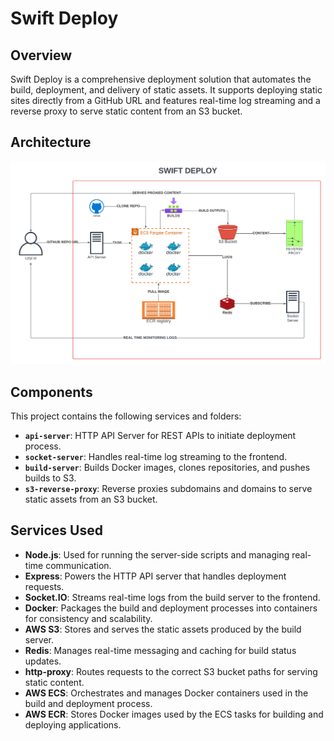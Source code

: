# Swift Deploy

## Overview

Swift Deploy is a comprehensive deployment solution that automates the build, deployment, and delivery of static assets. It supports deploying static sites directly from a GitHub URL and features real-time log streaming and a reverse proxy to serve static content from an S3 bucket.

## Architecture

![Architecture Diagram](SwiftDeploy.png)

## Components

This project contains the following services and folders:

- **`api-server`**: HTTP API Server for REST APIs to initiate deployment process.
- **`socket-server`**: Handles real-time log streaming to the frontend.
- **`build-server`**: Builds Docker images, clones repositories, and pushes builds to S3.
- **`s3-reverse-proxy`**: Reverse proxies subdomains and domains to serve static assets from an S3 bucket.

## Services Used

- **Node.js**: Used for running the server-side scripts and managing real-time communication.
- **Express**: Powers the HTTP API server that handles deployment requests.
- **Socket.IO**: Streams real-time logs from the build server to the frontend.
- **Docker**: Packages the build and deployment processes into containers for consistency and scalability.
- **AWS S3**: Stores and serves the static assets produced by the build server.
- **Redis**: Manages real-time messaging and caching for build status updates.
- **http-proxy**: Routes requests to the correct S3 bucket paths for serving static content.
- **AWS ECS**: Orchestrates and manages Docker containers used in the build and deployment process.
- **AWS ECR**: Stores Docker images used by the ECS tasks for building and deploying applications.

